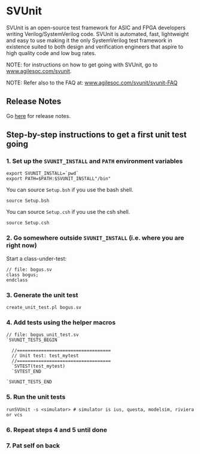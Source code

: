 # SVUnit

SVUnit is an open-source test framework for ASIC and FPGA developers writing Verilog/SystemVerilog
code. SVUnit is automated, fast, lightweight and easy to use making it the only SystemVerilog test
framework in existence suited to both design and verification engineers that aspire to high quality
code and low bug rates.

NOTE: for instructions on how to get going with SVUnit, go to
      www.agilesoc.com/svunit.

NOTE: Refer also to the FAQ at: www.agilesoc.com/svunit/svunit-FAQ


## Release Notes

Go [here](CHANGELOG.md) for release notes.


## Step-by-step instructions to get a first unit test going

### 1. Set up the `SVUNIT_INSTALL` and `PATH` environment variables

```shell
export SVUNIT_INSTALL=`pwd`
export PATH=$PATH:$SVUNIT_INSTALL"/bin"
```

You can source `Setup.bsh` if you use the bash shell.

```shell
source Setup.bsh
```

You can source `Setup.csh` if you use the csh shell.

```shell
source Setup.csh
```

### 2. Go somewhere outside `SVUNIT_INSTALL` (i.e. where you are right now)

Start a class-under-test:


    // file: bogus.sv
    class bogus;
    endclass

### 3. Generate the unit test

```shell
create_unit_test.pl bogus.sv
```

### 4. Add tests using the helper macros

    // file: bogus_unit_test.sv
    `SVUNIT_TESTS_BEGIN

      //===================================
      // Unit test: test_mytest
      //===================================
      `SVTEST(test_mytest)
      `SVTEST_END

    `SVUNIT_TESTS_END

### 5. Run the unit tests

```shell
runSVUnit -s <simulator> # simulator is ius, questa, modelsim, riviera or vcs
```

### 6. Repeat steps 4 and 5 until done

### 7. Pat self on back
